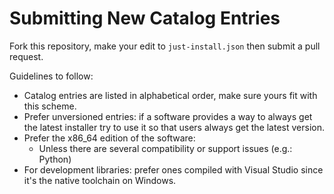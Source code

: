 # Submitting New Catalog Entries

Fork this repository, make your edit to `just-install.json` then submit a pull request.

Guidelines to follow:

- Catalog entries are listed in alphabetical order, make sure yours fit with this scheme.
- Prefer unversioned entries: if a software provides a way to always get the latest installer
  try to use it so that users always get the latest version.
- Prefer the x86_64 edition of the software:
  + Unless there are several compatibility or support issues (e.g.: Python)
- For development libraries: prefer ones compiled with Visual Studio since it's the native
  toolchain on Windows.
